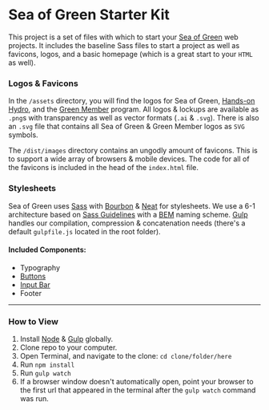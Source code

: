# Sea of Green Starter Kit

This project is a set of files with which to start your [Sea of Green](http://sea-of-green.com) web projects. It includes the baseline Sass files to start a project as well as favicons, logos, and a basic homepage (which is a great start to your <code>HTML</code> as well).

### Logos & Favicons

In the <code>/assets</code> directory, you will find the logos for Sea of Green, [Hands-on Hydro](http://handsonhydro.tumblr.com), and the [Green Member](http://sea-of-green.com/green-members.html) program. All logos & lockups are available as <code>.png</code>s with transparency as well as vector formats (<code>.ai</code> & <code>.svg</code>). There is also an <code>.svg</code> file that contains all Sea of Green & Green Member logos as <code>SVG</code> symbols.

The <code>/dist/images</code> directory contains an ungodly amount of favicons. This is to support a wide array of browsers & mobile devices. The code for all of the favicons is included in the head of the <code>index.html</code> file.

### Stylesheets

Sea of Green uses [Sass](http://sass-lang.com) with [Bourbon](http://bourbon.io) & [Neat](http://neat.bourbon.io) for stylesheets. We use a 6-1 architecture based on [Sass Guidelines](http://sass-guidelin.es/#architecture) with a [BEM](http://bem-info.org) naming scheme. [Gulp](http://gulpjs.com) handles our compilation, compression & concatenation needs (there's a default <code>gulpfile.js</code> located in the root folder).

#### Included Components:

* Typography
* [Buttons](http://codepen.io/lowmess/full/WvYaZG/)
* [Input Bar](http://codepen.io/lowmess/full/waRoeB/)
* Footer

***

### How to View

1. Install [Node](http://nodejs.org) & [Gulp](http://gulpjs.com) globally.
2. Clone repo to your computer.
3. Open Terminal, and navigate to the clone: ```cd clone/folder/here```
4. Run ```npm install```
5. Run ```gulp watch```
6. If a browser window doesn't automatically open, point your browser to the first url that appeared in the terminal after the ```gulp watch``` command was run.
